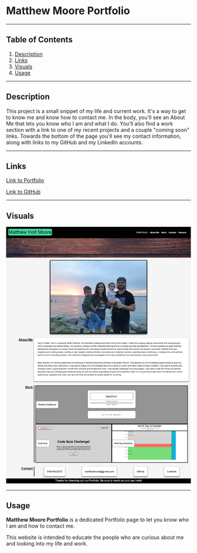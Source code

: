 # **Matthew Moore Portfolio**
***

## Table of Contents
1. [Description](#description)  
2. [Links](#links)  
3. [Visuals](#visuals)  
4. [Usage](#usage)  
***

## Description
This project is a small snippet of my life and current work. It's a way to get to know me and know how to contact me. In the body, you'll see an About Me that lets you know who I am and what I do. You'll also find a work section with a link to one of my recent projects and a couple "coming soon" links. Towards the bottom of the page you'll see my contact information, along with links to my GitHub and my LinkedIn accounts.

***



## Links
[Link to Portfolio](https://mattholtmoore.github.io/my-portfolio-project/)

[Link to GitHub](https://github.com/mattholtmoore/my-portfolio-project)  
***

## Visuals
![portfolio](assets/images/newportfolioscreenshot.png "portfolio image")
***

## Usage
**Matthew Moore Portfolio** is a dedicated Portfolio page to let you know who I am and how to contact me.

This website is intended to educate the people who are curious about me and looking into my life and work.  